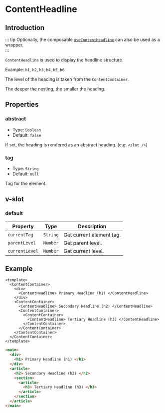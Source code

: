 # ContentHeadline

## Introduction

::: tip
Optionally, the composable [`useContentHeadline`](../composables/use-content-headline) can also be used as a wrapper.  
:::

`ContentHeadline` is used to display the headline structure.

Example: `h1`, `h2`, `h3`, `h4`, `h5`, `h6`

The level of the heading is taken from the `ContentContainer`.

The deeper the nesting, the smaller the heading.

## Properties

### abstract

- Type: `Boolean`
- Default: `false`

If set, the heading is rendered as an abstract heading. (e.g. `<slot />`)

### tag

- Type: `String`
- Default: `null`

Tag for the element.

## v-slot

### default

| Property       | Type     | Description              |
| -------------- | -------- | ------------------------ |
| `currentTag`   | `String` | Get current element tag. |
| `parentLevel`  | `Number` | Get parent level.        |
| `currentLevel` | `Number` | Get current level.       |

## Example

```vue
<template>
  <ContentContainer>
    <div>
      <ContentHeadline> Primary Headline (h1) </ContentHeadline>
    </div>
    <ContentContainer>
      <ContentHeadline> Secondary Headline (h2) </ContentHeadline>
      <ContentContainer>
        <ContentContainer>
          <ContentHeadline> Tertiary Headline (h3) </ContentHeadline>
        </ContentContainer>
      </ContentContainer>
    </ContentContainer>
  </ContentContainer>
</template>
```

```html
<main>
  <div>
    <h1> Primary Headline (h1) </h1>
  </div>
  <article>
    <h2> Secondary Headline (h2) </h2>
    <section>
      <article>
        <h3> Tertiary Headline (h3) </h3>
      </article>
    </section>
  </article>
</main>
```
